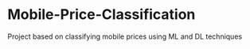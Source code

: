 # Mobile-Price-Classification
Project based on classifying mobile prices using ML and DL techniques
